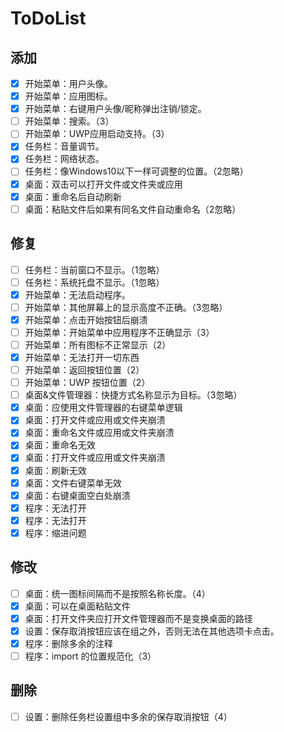 # ToDoList

## 添加

- [X]  开始菜单：用户头像。
- [X]  开始菜单：应用图标。
- [X]  开始菜单：右键用户头像/昵称弹出注销/锁定。
- [ ]  开始菜单：搜索。（3）
- [ ]  开始菜单：UWP应用启动支持。（3）
- [X]  任务栏：音量调节。
- [X]  任务栏：网络状态。
- [ ]  任务栏：像Windows10以下一样可调整的位置。（2忽略）
- [X]  桌面：双击可以打开文件或文件夹或应用
- [X]  桌面：重命名后自动刷新
- [ ]  桌面：粘贴文件后如果有同名文件自动重命名（2忽略）

## 修复

- [ ]  任务栏：当前窗口不显示。（1忽略）
- [ ]  任务栏：系统托盘不显示。（1忽略）
- [X]  开始菜单：无法启动程序。
- [ ]  开始菜单：其他屏幕上的显示高度不正确。（3忽略）
- [X]  开始菜单：点击开始按钮后崩溃
- [ ]  开始菜单：开始菜单中应用程序不正确显示（3）
- [ ]  开始菜单：所有图标不正常显示（2）
- [X]  开始菜单：无法打开一切东西
- [ ]  开始菜单：返回按钮位置（2）
- [ ]  开始菜单：UWP 按钮位置（2）
- [ ]  桌面&文件管理器：快捷方式名称显示为目标。（3忽略）
- [X]  桌面：应使用文件管理器的右键菜单逻辑
- [X]  桌面：打开文件或应用或文件夹崩溃
- [X]  桌面：重命名文件或应用或文件夹崩溃
- [X]  桌面：重命名无效
- [X]  桌面：打开文件或应用或文件夹崩溃
- [X]  桌面：刷新无效
- [X]  桌面：文件右键菜单无效
- [X]  桌面：右键桌面空白处崩溃
- [X]  程序：无法打开
- [X]  程序：无法打开
- [X]  程序：缩进问题

## 修改

- [ ]  桌面：统一图标间隔而不是按照名称长度。（4）
- [X]  桌面：可以在桌面粘贴文件
- [X]  桌面：打开文件夹应打开文件管理器而不是变换桌面的路径
- [X]  设置：保存取消按钮应该在组之外，否则无法在其他选项卡点击。
- [X]  程序：删除多余的注释
- [ ]  程序：import 的位置规范化（3）

## 删除

* [ ]  设置：删除任务栏设置组中多余的保存取消按钮（4）

